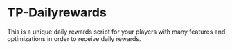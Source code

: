 # TP-Dailyrewards
This is a unique daily rewards script for your players with many features and optimizations in order to receive daily rewards.
